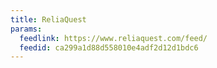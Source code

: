```yaml
---
title: ReliaQuest
params:
  feedlink: https://www.reliaquest.com/feed/
  feedid: ca299a1d88d558010e4adf2d12d1bdc6
---
```

